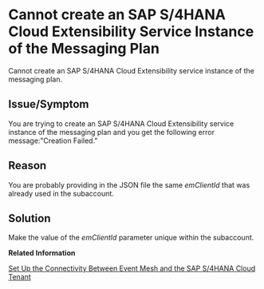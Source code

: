 <!-- loiob8855efa448a4e40a4abd358ac9cb3e2 -->

# Cannot create an SAP S/4HANA Cloud Extensibility Service Instance of the Messaging Plan

Cannot create an SAP S/4HANA Cloud Extensibility service instance of the messaging plan.



<a name="loiob8855efa448a4e40a4abd358ac9cb3e2__section_bxp_crx_dcc"/>

## Issue/Symptom

You are trying to create an SAP S/4HANA Cloud Extensibility service instance of the messaging plan and you get the following error message:"Creation Failed."



<a name="loiob8855efa448a4e40a4abd358ac9cb3e2__section_wwm_hrx_dcc"/>

## Reason

You are probably providing in the JSON file the same *emClientId* that was already used in the subaccount.



<a name="loiob8855efa448a4e40a4abd358ac9cb3e2__section_dnk_jrx_dcc"/>

## Solution

Make the value of the *emClientId* parameter unique within the subaccount.

**Related Information**  


[Set Up the Connectivity Between Event Mesh and the SAP S/4HANA Cloud Tenant](set-up-the-connectivity-between-event-mesh-and-the-sap-s-4hana-cloud-tenant-13c0366.md "")

